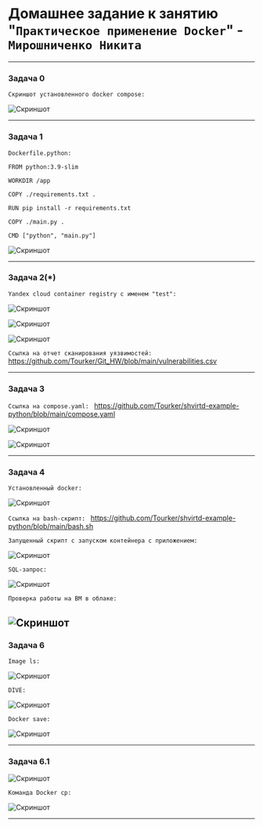 # Домашнее задание к занятию "`Практическое применение Docker`" - `Мирошниченко Никита`

---
### Задача 0

`Скриншот установленного docker compose: `

![Скриншот](https://github.com/Tourker/Git_HW/blob/main/img/HW05_04/z0.jpg)

---

### Задача 1

`Dockerfile.python: `

```
FROM python:3.9-slim

WORKDIR /app

COPY ./requirements.txt .

RUN pip install -r requirements.txt

COPY ./main.py .

CMD ["python", "main.py"]
```

![Скриншот](https://github.com/Tourker/Git_HW/blob/main/img/HW05_04/z1.jpg)

---

### Задача 2(*)

`Yandex cloud container registry с именем "test": `

![Скриншот](https://github.com/Tourker/Git_HW/blob/main/img/HW05_04/z2_1_registry_yc.jpg)

![Скриншот](https://github.com/Tourker/Git_HW/blob/main/img/HW05_04/z2_2_registry_yc.jpg)

![Скриншот](https://github.com/Tourker/Git_HW/blob/main/img/HW05_04/z2_registry_tag.jpg)

`Ссылка на отчет сканирования уязвимостей: ` https://github.com/Tourker/Git_HW/blob/main/vulnerabilities.csv

---

### Задача 3

`Ссылка на compose.yaml: ` https://github.com/Tourker/shvirtd-example-python/blob/main/compose.yaml

![Скриншот](https://github.com/Tourker/Git_HW/blob/main/img/HW05_04/z3_sql.jpg)

![Скриншот](https://github.com/Tourker/Git_HW/blob/main/img/HW05_04/z3_2_curl.jpg)

---

### Задача 4

`Установленный docker:`

![Скриншот](https://github.com/Tourker/Git_HW/blob/main/img/HW05_04/docker_install.jpg)

`Ссылка на bash-скрипт: ` https://github.com/Tourker/shvirtd-example-python/blob/main/bash.sh


`Запущенный скрипт с запуском контейнера с приложением: `

![Скриншот](https://github.com/Tourker/Git_HW/blob/main/img/HW05_04/run_script.jpg)

`SQL-запрос: `

![Скриншот](https://github.com/Tourker/Git_HW/blob/main/img/HW05_04/sql.jpg)

`Проверка работы на ВМ в облаке: `

![Скриншот](https://github.com/Tourker/Git_HW/blob/main/img/HW05_04/Check_working.jpg)
---
### Задача 6

`Image ls: `

![Скриншот](https://github.com/Tourker/Git_HW/blob/main/img/HW05_04/z6_1.jpg)

`DIVE: `

![Скриншот](https://github.com/Tourker/Git_HW/blob/main/img/HW05_04/z6_2_dive.jpg)

`Docker save: `

![Скриншот](https://github.com/Tourker/Git_HW/blob/main/img/HW05_04/z6_3_docker_save.jpg)

---
### Задача 6.1

![Скриншот](https://github.com/Tourker/Git_HW/blob/main/img/HW05_04/z61_1_docker_cp.jpg)

`Команда Docker cp: `

![Скриншот](https://github.com/Tourker/Git_HW/blob/main/img/HW05_04/z61_docker_cp.jpg)

---